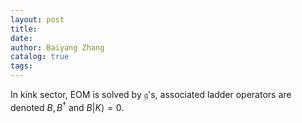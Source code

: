 ```yaml
---
layout: post
title:
date:
author: Baiyang Zhang
catalog: true
tags:
---
```



In kink sector, EOM is solved by $\mathfrak{g}$'s, associated ladder operators are denoted $B,B^{\dagger}$ and $B\left\lvert K \right\rangle=0$.
 